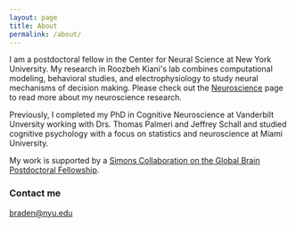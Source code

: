 ```yaml
---
layout: page
title: About
permalink: /about/
---
```


I am a postdoctoral fellow in the Center for Neural Science at New York University.  My research in Roozbeh Kiani's lab combines computational modeling, behavioral studies, and electrophysiology to study neural mechanisms of decision making.  Please check out the [Neuroscience](link) page to read more about my neuroscience research.

Previously, I completed my PhD in Cognitive Neuroscience at Vanderbilt Unversity working with Drs. Thomas Palmeri and Jeffrey Schall and studied cognitive psychology with a focus on statistics and neuroscience at Miami University.

My work is supported by a [Simons Collaboration on the Global Brain Postdoctoral Fellowship](https://www.simonsfoundation.org/life-sciences/simons-collaboration-on-the-global-brain-scientific-mission/).  


### Contact me

[braden@nyu.edu](mailto:braden@nyu.edu)